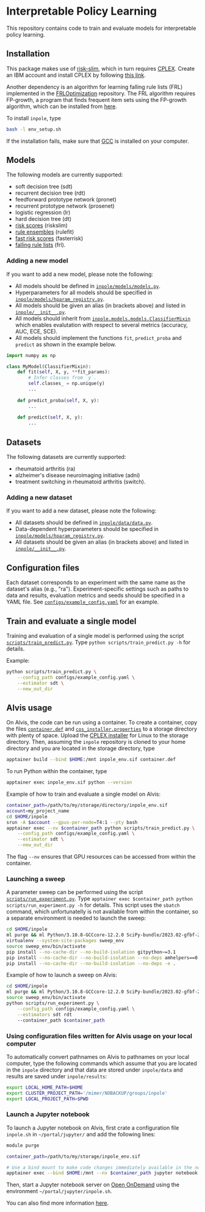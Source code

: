 # Interpretable Policy Learning

This repository contains code to train and evaluate models for interpretable policy learning.

## Installation

This package makes use of [risk-slim](https://github.com/ustunb/risk-slim), which in turn requires [CPLEX](https://www.ibm.com/products/ilog-cplex-optimization-studio). Create an IBM account and install CPLEX by following [this link](https://www.ibm.com/account/reg/us-en/signup?formid=urx-20028).

Another dependency is an algorithm for learning falling rule lists (FRL) implemented in the [FRLOptimization](https://github.com/cfchen-duke/FRLOptimization) repository. The FRL algorithm requires FP-growth, a program that finds frequent item sets using the FP-growth algorithm, which can be installed from [here](https://borgelt.net/fpgrowth.html).

To install `inpole`, type 
```bash
bash -l env_setup.sh
```
If the installation fails, make sure that [GCC](https://gcc.gnu.org/) is installed on your computer.

## Models

The following models are currently supported:
- soft decision tree (sdt)
- recurrent decision tree (rdt)
- feedforward prototype network (pronet)
- recurrent prototype network (prosenet)
- logistic regression (lr)
- hard decision tree (dt)
- [risk scores](https://github.com/antmats/risk-slim) (riskslim)
- [rule ensembles](https://github.com/christophM/rulefit/tree/master) (rulefit)
- [fast risk scores](https://github.com/jiachangliu/FasterRisk/tree/main) (fasterrisk)
- [falling rule lists](https://github.com/cfchen-duke/FRLOptimization/tree/master) (frl).

### Adding a new model

If you want to add a new model, please note the following:
- All models should be defined in [`inpole/models/models.py`](inpole/models/models.py). 
- Hyperparameters for all models should be specified in [`inpole/models/hparam_registry.py`](inpole/models/hparam_registry.py).
- All models should be given an alias (in brackets above) and listed in [`inpole/__init__.py`](inpole/__init__.py).
- All models should inherit from [`inpole.models.models.ClassifierMixin`](https://github.com/antmats/inpole/blob/main/inpole/models/models.py#L73) which enables evalutation with respect to several metrics (accuracy, AUC, ECE, SCE).
- All models should implement the functions `fit`, `predict_proba` and `predict` as shown in the example below.

```python
import numpy as np

class MyModel(ClassifierMixin):
    def fit(self, X, y, **fit_params):
        # Infer classes from `y`.
        self.classes_ = np.unique(y)
        ...
    
    def predict_proba(self, X, y):
        ...
    
    def predict(self, X, y):
        ...
```

## Datasets

The following datasets are currently supported:
- rheumatoid arthritis (ra)
- alzheimer's disease neuroimaging initiative (adni)
- treatment switching in rheumatoid arthritis (switch).

### Adding a new dataset

If you want to add a new dataset, please note the following:
- All datasets should be defined in [`inpole/data/data.py`](inpole/data/data.py).
- Data-dependent hyperparameters should be specified in [`inpole/models/hparam_registry.py`](inpole/models/hparam_registry.py).
- All datasets should be given an alias (in brackets above) and listed in [`inpole/__init__.py`](inpole/__init__.py).

## Configuration files

Each dataset corresponds to an experiment with the same name as the dataset's alias (e.g., "ra"). Experiment-specific settings such as paths to data and results, evaluation metrics and seeds should be specified in a YAML file. See [`configs/example_config.yaml`](configs/example_config.yaml) for an example.

## Train and evaluate a single model

Training and evaluation of a single model is performed using the script [`scripts/train_predict.py`](scripts/train_predict.py). Type `python scripts/train_predict.py -h` for details.

Example:
```bash
python scripts/train_predict.py \
    --config_path configs/example_config.yaml \
    --estimator sdt \
    --new_out_dir
```

## Alvis usage

On Alvis, the code can be run using a container. To create a container, copy the files [`container.def`](container.def) and [`cos_installer.properties`](cos_installer.properties) to a storage directory with plenty of space. Upload the [CPLEX installer](https://www.ibm.com/account/reg/us-en/signup?formid=urx-20028) for Linux to the storage directory. Then, assuming the `inpole` repository is cloned to your home directory and you are located in the storage directory, type
```bash
apptainer build --bind $HOME:/mnt inpole_env.sif container.def
```
To run Python within the container, type
```bash
apptainer exec inpole_env.sif python --version
```

Example of how to train and evaluate a single model on Alvis:
```bash
container_path=/path/to/my/storage/directory/inpole_env.sif
account=my_project_name
cd $HOME/inpole
srun -A $account --gpus-per-node=T4:1 --pty bash
apptainer exec --nv $container_path python scripts/train_predict.py \
    --config_path configs/example_config.yaml \
    --estimator sdt \
    --new_out_dir
```
The flag `--nv` ensures that GPU resources can be accessed from within the container.

### Launching a sweep

A parameter sweep can be performed using the script [`scripts/run_experiment.py`](scripts/run_experiment.py). Type `apptainer exec $container_path python scripts/run_experiment.py -h` for details. This script uses the `sbatch` command, which unfortunatelly is not available from within the container, so a separate environment is needed to launch the sweep:
```bash
cd $HOME/inpole
ml purge && ml Python/3.10.8-GCCcore-12.2.0 SciPy-bundle/2023.02-gfbf-2022b PyYAML/6.0-GCCcore-12.2.0
virtualenv --system-site-packages sweep_env
source sweep_env/bin/activate
pip install --no-cache-dir --no-build-isolation gitpython~=3.1
pip install --no-cache-dir --no-build-isolation --no-deps amhelpers==0.5.1
pip install --no-cache-dir --no-build-isolation --no-deps -e .
```

Example of how to launch a sweep on Alvis:
```bash
cd $HOME/inpole
ml purge && ml Python/3.10.8-GCCcore-12.2.0 SciPy-bundle/2023.02-gfbf-2022b PyYAML/6.0-GCCcore-12.2.0
source sweep_env/bin/activate
python scripts/run_experiment.py \
    --config_path configs/example_config.yaml \
    --estimators sdt rdt
    --container_path $container_path
```

### Using configuration files written for Alvis usage on your local computer

To automatically convert pathnames on Alvis to pathnames on your local computer, type the following commands which assume that you are located in the `inpole` directory and that data are stored under `inpole/data` and results are saved under `inpole/results`:
```bash
export LOCAL_HOME_PATH=$HOME
export CLUSTER_PROJECT_PATH='/mimer/NOBACKUP/groups/inpole'
export LOCAL_PROJECT_PATH=$PWD
```

### Launch a Jupyter notebook

To launch a Jupyter notebook on Alvis, first crate a configuration file `inpole.sh` in `~/portal/jupyter/` and add the following lines:
```sh
module purge

container_path=/path/to/my/storage/inpole_env.sif

# Use a bind mount to make code changes immediately available in the notebook.
apptainer exec --bind $HOME:/mnt --nv $container_path jupyter notebook --config="${CONFIG_FILE}"
```

Then, start a Jupyter notebook server on [Open OnDemand](https://portal.c3se.chalmers.se/public/root/) using the environment `~/portal/jupyter/inpole.sh`.

You can also find more information [here](https://www.c3se.chalmers.se/documentation/alvis-ondemand/#interactive-apps).
